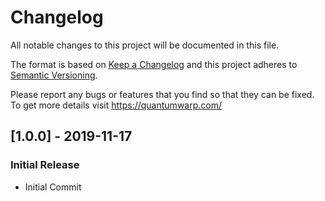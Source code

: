 # Changelog
All notable changes to this project will be documented in this file.

The format is based on [Keep a Changelog](http://keepachangelog.com/en/1.0.0/)
and this project adheres to [Semantic Versioning](http://semver.org/spec/v2.0.0.html).

Please report any bugs or features that you find so that they can be fixed.
To get more details visit https://quantumwarp.com/

## [1.0.0] - 2019-11-17
### Initial Release
- Initial Commit